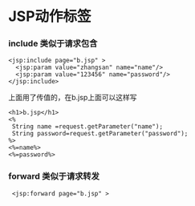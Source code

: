JSP动作标签
================
### include 类似于请求包含

    <jsp:include page="b.jsp" >
      <jsp:param value="zhangsan" name="name"/>
      <jsp:param value="123456" name="password"/>
    </jsp:include>

上面用了传值的，在b.jsp上面可以这样写

    <h1>b.jsp</h1>
    <%
     String name =request.getParameter("name");
     String password=request.getParameter("password");
    %>
    <%=name%>
    <%=password%>
### forward 类似于请求转发

     <jsp:forward page="b.jsp" >